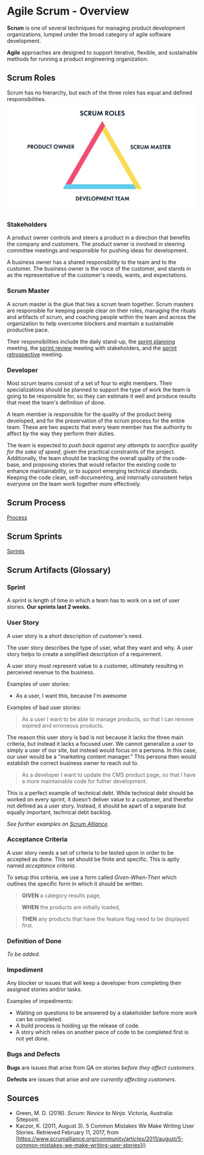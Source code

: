 # Agile Scrum - Overview
**Scrum** is one of several techniques for managing product development organizations, lumped under the broad category of agile software development. 

**Agile** approaches are designed to support iterative, flexible, and sustainable methods for running a product engineering organization.

## Scrum Roles
Scrum has no hierarchy, but each of the three roles has equal and defined responsibilities.
![Scrum roles](../images/scrum-roles.png)

### Stakeholders
A product owner controls and steers a product in a direction that benefits the company and customers. The product owner is involved in steering committee meetings and responsible for pushing ideas for development.

A business owner has a shared responsibility to the team and to the customer. The business owner is the voice of the customer, and stands in as the representative of the customer's needs, wants, and expectations.

### Scrum Master
A scrum master is the glue that ties a scrum team together. Scrum masters are responsible for keeping people clear on their roles, managing the rituals and artifacts of scrum, and coaching people within the team and across the organization to help overcome blockers and maintain a sustainable productive pace.

Their responsibilities include the daily stand-up, the [sprint planning](planning.md#planning) meeting, the [sprint review](planning.md#review) meeting with stakeholders, and the [sprint retrospective](planning.md#planning#retrospective) meeting.

### Developer
Most scrum teams consist of a set of four to eight members. Their specializations should be planned to support the type of work the team is going to be responsible for, so they can estimate it well and produce results that meet the team's definition of done.

A team member is responsible for the quality of the product being developed, and for the preservation of the scrum process for the entire team. These are two aspects that every team member has the authority to affect by the way they perform their duties.

The team is expected to *push back against any attempts to sacrifice quality for the sake of speed*, given the practical constraints of the project. Additionally, the team should be tracking the overall quality of the code-base, and proposing stories that would refactor the existing code to enhance maintainability, or to support emerging technical standards. Keeping the code clean, self-documenting, and internally consistent helps everyone on the team work together more effectively.

## Scrum Process
[Process](process.md)

## Scrum Sprints
[Sprints](sprints.md)

## Scrum Artifacts (Glossary)

### Sprint
A sprint is length of time in which a team has to work on a set of user stories. **Our sprints last 2 weeks.**

### User Story
A user story is a short description of customer's need.

The user story describes the type of user, what they want and why. A user story helps to create a simplified description of a requirement.

A user story must represent value to a customer, ultimately resulting in perceived revenue to the business.

Examples of user stories:
* As a user, I want this, because I'm awesome

Examples of bad user stories:
> As a user I want to be able to manage products, so that I can remove expired and erroneous products.

The reason this user story is bad is not because it lacks the three main criteria, but instead it lacks a focused user. We cannot generalize a *user* to simply a user of our site, but instead would focus on a persona. In this case, our user would be a "marketing content manager." This persona then would establish the correct business owner to reach out to.

> As a developer I want to update the CMS product page, so that I have a more maintainable code for futher development.

This is a perfect example of technical debt. While technical debt should be worked on every sprint, it doesn't deliver value to a customer, and therefor not defined as a user story. Instead, it should be apart of a separate but equally important, technical debt backlog.

*See further examples on [Scrum Alliance](https://www.scrumalliance.org/community/articles/2011/august/5-common-mistakes-we-make-writing-user-stories).*

### Acceptance Criteria
A user story needs a set of criteria to be tested upon in order to be accepted as done. This set should be finite and specific. This is aptly named *acceptance criteria*.

To setup this criteria, we use a form called *Given-When-Then* which outlines the specific form in which it should be written.

> **GIVEN** a category results page,

> **WHEN** the products are initially loaded,

> **THEN** any products that have the feature flag need to be displayed first.

### Definition of Done
*To be added.*

### Impediment
Any blocker or issues that will keep a developer from completing their assigned stories and/or tasks.

Examples of impediments:
* Waiting on questions to be answered by a stakeholder before more work can be completed.
* A build process is holding up the release of code.
* A story which relies on another piece of code to be completed first is not yet done.

### Bugs and Defects
**Bugs** are issues that arise from QA on stories *before they affect customers*.

**Defects** are issues that arise and *are currently affecting customers*.

## Sources
* Green, M. D. (2016). *Scrum: Novice to Ninja*. Victoria, Australia: Sitepoint.
* Kaczor, K. (2011, August 3). 5 Common Mistakes We Make Writing User Stories. Retrieved February 11, 2017, from [https://www.scrumalliance.org/community/articles/2011/august/5-common-mistakes-we-make-writing-user-stories]()